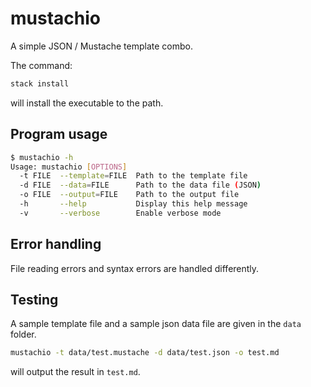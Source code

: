# mustachio

A simple JSON / Mustache template combo.

The command:

```bash
stack install
```

will install the executable to the path.

## Program usage

```bash
$ mustachio -h
Usage: mustachio [OPTIONS]
  -t FILE  --template=FILE  Path to the template file
  -d FILE  --data=FILE      Path to the data file (JSON)
  -o FILE  --output=FILE    Path to the output file
  -h       --help           Display this help message
  -v       --verbose        Enable verbose mode
```

## Error handling

File reading errors and syntax errors are handled differently.

## Testing

A sample template file and a sample json data file are given in
the `data` folder.

```bash
mustachio -t data/test.mustache -d data/test.json -o test.md
```

will output the result in `test.md`.
